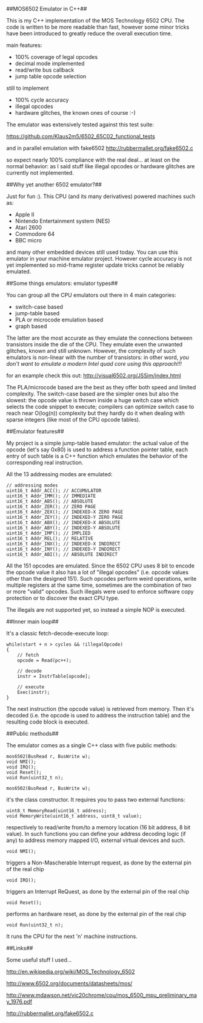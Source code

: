 ##MOS6502 Emulator in C++##

This is my C++ implementation of the MOS Technology 6502 CPU. The code is written to be more readable than fast, however some minor tricks have been introduced to greatly reduce the overall execution time.

main features:

 * 100% coverage of legal opcodes
 * decimal mode implemented
 * read/write bus callback
 * jump table opcode selection

still to implement

 * 100% cycle accuracy
 * illegal opcodes
 * hardware glitches, the known ones of course :-)

The emulator was extensively tested against this test suite:

https://github.com/Klaus2m5/6502_65C02_functional_tests

and in parallel emulation with fake6502 http://rubbermallet.org/fake6502.c

so expect nearly 100% compliance with the real deal... at least on the normal behavior: as I said stuff like illegal opcodes or hardware glitches are currently not implemented. 
 

##Why yet another 6502 emulator?##

Just for fun :). This CPU (and its many derivatives) powered machines such as:

 * Apple II
 * Nintendo Entertainment system (NES)
 * Atari 2600
 * Commodore 64
 * BBC micro

and many other embedded devices still used today. 
You can use this emulator in your machine emulator project. However cycle accuracy is not yet implemented so mid-frame register update tricks cannot be reliably emulated.  


##Some things emulators: emulator types##

You can group all the CPU emulators out there in 4 main categories:

 * switch-case based
 * jump-table based
 * PLA or microcode emulation based
 * graph based

The latter are the most accurate as they emulate the connections between transistors inside the die of the CPU. They emulate even the unwanted glitches, known and still unknown. However, the complexity of such emulators is non-linear with the number of transistors: in other word, *you don't want to emulate a modern Intel quad core using this approach!!!*

for an example check this out: http://visual6502.org/JSSim/index.html 

The PLA/microcode based are the best as they offer both speed and limited complexity.
The switch-case based are the simpler ones but also the slowest: the opcode value is thrown inside a huge switch case which selects the code snippet to execute; compilers can optimize switch case to reach near O(log(n)) complexity but they hardly do it when dealing with sparse integers (like most of the CPU opcode tables). 


##Emulator features##

My project is a simple jump-table based emulator: the actual value of the opcode (let's say 0x80) is used to address a function pointer table, each entry of such table is a C++ function which emulates the behavior of the corresponding real instruction. 

All the 13 addressing modes are emulated:

```
// addressing modes
uint16_t Addr_ACC(); // ACCUMULATOR
uint16_t Addr_IMM(); // IMMEDIATE
uint16_t Addr_ABS(); // ABSOLUTE
uint16_t Addr_ZER(); // ZERO PAGE
uint16_t Addr_ZEX(); // INDEXED-X ZERO PAGE
uint16_t Addr_ZEY(); // INDEXED-Y ZERO PAGE
uint16_t Addr_ABX(); // INDEXED-X ABSOLUTE
uint16_t Addr_ABY(); // INDEXED-Y ABSOLUTE
uint16_t Addr_IMP(); // IMPLIED
uint16_t Addr_REL(); // RELATIVE
uint16_t Addr_INX(); // INDEXED-X INDIRECT
uint16_t Addr_INY(); // INDEXED-Y INDIRECT
uint16_t Addr_ABI(); // ABSOLUTE INDIRECT
```

All the 151 opcodes are emulated. Since the 6502 CPU uses 8 bit to encode the opcode value it also has a lot of "illegal opcodes" (i.e. opcode values other than the designed 151). Such opcodes perform weird operations, write multiple registers at the same time, sometimes are the combination of two or more "valid" opcodes. Such illegals were used to enforce software copy protection or to discover the exact CPU type. 

The illegals are not supported yet, so instead a simple NOP is executed.


##Inner main loop##

It's a classic fetch-decode-execute loop:

```
while(start + n > cycles && !illegalOpcode)
{
	// fetch
	opcode = Read(pc++);
	
	// decode
	instr = InstrTable[opcode];
		
	// execute
	Exec(instr);
}
```

The next instruction (the opcode value) is retrieved from memory. Then it's decoded (i.e. the opcode is used to address the instruction table) and the resulting code block is executed.   


##Public methods##
 
The emulator comes as a single C++ class with five public methods:

```
mos6502(BusRead r, BusWrite w);
void NMI();
void IRQ();
void Reset();
void Run(uint32_t n);
```


```mos6502(BusRead r, BusWrite w);```

it's the class constructor. It requires you to pass two external functions:

```
uint8_t MemoryRead(uint16_t address);
void MemoryWrite(uint16_t address, uint8_t value);
```

respectively to read/write from/to a memory location (16 bit address, 8 bit value). In such functions you can define your address decoding logic (if any) to address memory mapped I/O, external virtual devices and such.

```
void NMI();
```

triggers a Non-Mascherable Interrupt request, as done by the external pin of the real chip

```
void IRQ();
```

triggers an Interrupt ReQuest, as done by the external pin of the real chip

```
void Reset();
```

performs an hardware reset, as done by the external pin of the real chip

```
void Run(uint32_t n);
```

It runs the CPU for the next 'n' machine instructions.

##Links##

Some useful stuff I used...

http://en.wikipedia.org/wiki/MOS_Technology_6502

http://www.6502.org/documents/datasheets/mos/

http://www.mdawson.net/vic20chrome/cpu/mos_6500_mpu_preliminary_may_1976.pdf

http://rubbermallet.org/fake6502.c



